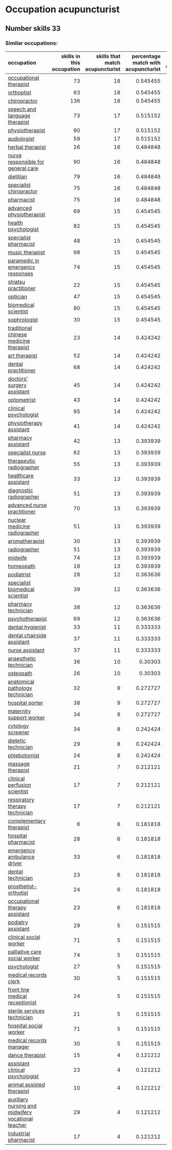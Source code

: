 # Occupation acupuncturist
## Number skills 33
### Similar occupations:
| occupation                                                                                                  |   skills in this occupation |   skills that match acupuncturist |   percentage match with acupuncturist |   skills not in acupuncturist |
|:------------------------------------------------------------------------------------------------------------|----------------------------:|----------------------------------:|--------------------------------------:|------------------------------:|
| [occupational therapist](occupational_therapist.md)                                                         |                          73 |                                18 |                              0.545455 |                            55 |
| [orthoptist](orthoptist.md)                                                                                 |                          63 |                                18 |                              0.545455 |                            45 |
| [chiropractor](chiropractor.md)                                                                             |                         136 |                                18 |                              0.545455 |                           118 |
| [speech and language therapist](speech_and_language_therapist.md)                                           |                          73 |                                17 |                              0.515152 |                            56 |
| [physiotherapist](physiotherapist.md)                                                                       |                          90 |                                17 |                              0.515152 |                            73 |
| [audiologist](audiologist.md)                                                                               |                          59 |                                17 |                              0.515152 |                            42 |
| [herbal therapist](herbal_therapist.md)                                                                     |                          26 |                                16 |                              0.484848 |                            10 |
| [nurse responsible for general care](nurse_responsible_for_general_care.md)                                 |                          90 |                                16 |                              0.484848 |                            74 |
| [dietitian](dietitian.md)                                                                                   |                          79 |                                16 |                              0.484848 |                            63 |
| [specialist chiropractor](specialist_chiropractor.md)                                                       |                          75 |                                16 |                              0.484848 |                            59 |
| [pharmacist](pharmacist.md)                                                                                 |                          75 |                                16 |                              0.484848 |                            59 |
| [advanced physiotherapist](advanced_physiotherapist.md)                                                     |                          69 |                                15 |                              0.454545 |                            54 |
| [health psychologist](health_psychologist.md)                                                               |                          82 |                                15 |                              0.454545 |                            67 |
| [specialist pharmacist](specialist_pharmacist.md)                                                           |                          48 |                                15 |                              0.454545 |                            33 |
| [music therapist](music_therapist.md)                                                                       |                          98 |                                15 |                              0.454545 |                            83 |
| [paramedic in emergency responses](paramedic_in_emergency_responses.md)                                     |                          74 |                                15 |                              0.454545 |                            59 |
| [shiatsu practitioner](shiatsu_practitioner.md)                                                             |                          22 |                                15 |                              0.454545 |                             7 |
| [optician](optician.md)                                                                                     |                          47 |                                15 |                              0.454545 |                            32 |
| [biomedical scientist](biomedical_scientist.md)                                                             |                          90 |                                15 |                              0.454545 |                            75 |
| [sophrologist](sophrologist.md)                                                                             |                          30 |                                15 |                              0.454545 |                            15 |
| [traditional chinese medicine therapist](traditional_chinese_medicine_therapist.md)                         |                          23 |                                14 |                              0.424242 |                             9 |
| [art therapist](art_therapist.md)                                                                           |                          52 |                                14 |                              0.424242 |                            38 |
| [dental practitioner](dental_practitioner.md)                                                               |                          68 |                                14 |                              0.424242 |                            54 |
| [doctors' surgery assistant](doctors'_surgery_assistant.md)                                                 |                          45 |                                14 |                              0.424242 |                            31 |
| [optometrist](optometrist.md)                                                                               |                          43 |                                14 |                              0.424242 |                            29 |
| [clinical psychologist](clinical_psychologist.md)                                                           |                          95 |                                14 |                              0.424242 |                            81 |
| [physiotherapy assistant](physiotherapy_assistant.md)                                                       |                          41 |                                14 |                              0.424242 |                            27 |
| [pharmacy assistant](pharmacy_assistant.md)                                                                 |                          42 |                                13 |                              0.393939 |                            29 |
| [specialist nurse](specialist_nurse.md)                                                                     |                          62 |                                13 |                              0.393939 |                            49 |
| [therapeutic radiographer](therapeutic_radiographer.md)                                                     |                          55 |                                13 |                              0.393939 |                            42 |
| [healthcare assistant](healthcare_assistant.md)                                                             |                          33 |                                13 |                              0.393939 |                            20 |
| [diagnostic radiographer](diagnostic_radiographer.md)                                                       |                          51 |                                13 |                              0.393939 |                            38 |
| [advanced nurse practitioner](advanced_nurse_practitioner.md)                                               |                          70 |                                13 |                              0.393939 |                            57 |
| [nuclear medicine radiographer](nuclear_medicine_radiographer.md)                                           |                          51 |                                13 |                              0.393939 |                            38 |
| [aromatherapist](aromatherapist.md)                                                                         |                          30 |                                13 |                              0.393939 |                            17 |
| [radiographer](radiographer.md)                                                                             |                          51 |                                13 |                              0.393939 |                            38 |
| [midwife](midwife.md)                                                                                       |                          74 |                                13 |                              0.393939 |                            61 |
| [homeopath](homeopath.md)                                                                                   |                          18 |                                13 |                              0.393939 |                             5 |
| [podiatrist](podiatrist.md)                                                                                 |                          28 |                                12 |                              0.363636 |                            16 |
| [specialist biomedical scientist](specialist_biomedical_scientist.md)                                       |                          39 |                                12 |                              0.363636 |                            27 |
| [pharmacy technician](pharmacy_technician.md)                                                               |                          38 |                                12 |                              0.363636 |                            26 |
| [psychotherapist](psychotherapist.md)                                                                       |                          69 |                                12 |                              0.363636 |                            57 |
| [dental hygienist](dental_hygienist.md)                                                                     |                          33 |                                11 |                              0.333333 |                            22 |
| [dental chairside assistant](dental_chairside_assistant.md)                                                 |                          37 |                                11 |                              0.333333 |                            26 |
| [nurse assistant](nurse_assistant.md)                                                                       |                          37 |                                11 |                              0.333333 |                            26 |
| [anaesthetic technician](anaesthetic_technician.md)                                                         |                          36 |                                10 |                              0.30303  |                            26 |
| [osteopath](osteopath.md)                                                                                   |                          26 |                                10 |                              0.30303  |                            16 |
| [anatomical pathology technician](anatomical_pathology_technician.md)                                       |                          32 |                                 9 |                              0.272727 |                            23 |
| [hospital porter](hospital_porter.md)                                                                       |                          38 |                                 9 |                              0.272727 |                            29 |
| [maternity support worker](maternity_support_worker.md)                                                     |                          34 |                                 9 |                              0.272727 |                            25 |
| [cytology screener](cytology_screener.md)                                                                   |                          34 |                                 8 |                              0.242424 |                            26 |
| [dietetic technician](dietetic_technician.md)                                                               |                          29 |                                 8 |                              0.242424 |                            21 |
| [phlebotomist](phlebotomist.md)                                                                             |                          24 |                                 8 |                              0.242424 |                            16 |
| [massage therapist](massage_therapist.md)                                                                   |                          21 |                                 7 |                              0.212121 |                            14 |
| [clinical perfusion scientist](clinical_perfusion_scientist.md)                                             |                          17 |                                 7 |                              0.212121 |                            10 |
| [respiratory therapy technician](respiratory_therapy_technician.md)                                         |                          17 |                                 7 |                              0.212121 |                            10 |
| [complementary therapist](complementary_therapist.md)                                                       |                           6 |                                 6 |                              0.181818 |                             0 |
| [hospital pharmacist](hospital_pharmacist.md)                                                               |                          28 |                                 6 |                              0.181818 |                            22 |
| [emergency ambulance driver](emergency_ambulance_driver.md)                                                 |                          33 |                                 6 |                              0.181818 |                            27 |
| [dental technician](dental_technician.md)                                                                   |                          23 |                                 6 |                              0.181818 |                            17 |
| [prosthetist-orthotist](prosthetist-orthotist.md)                                                           |                          24 |                                 6 |                              0.181818 |                            18 |
| [occupational therapy assistant](occupational_therapy_assistant.md)                                         |                          23 |                                 6 |                              0.181818 |                            17 |
| [podiatry assistant](podiatry_assistant.md)                                                                 |                          29 |                                 5 |                              0.151515 |                            24 |
| [clinical social worker](clinical_social_worker.md)                                                         |                          71 |                                 5 |                              0.151515 |                            66 |
| [palliative care social worker](palliative_care_social_worker.md)                                           |                          74 |                                 5 |                              0.151515 |                            69 |
| [psychologist](psychologist.md)                                                                             |                          27 |                                 5 |                              0.151515 |                            22 |
| [medical records clerk](medical_records_clerk.md)                                                           |                          30 |                                 5 |                              0.151515 |                            25 |
| [front line medical receptionist](front_line_medical_receptionist.md)                                       |                          24 |                                 5 |                              0.151515 |                            19 |
| [sterile services technician](sterile_services_technician.md)                                               |                          21 |                                 5 |                              0.151515 |                            16 |
| [hospital social worker](hospital_social_worker.md)                                                         |                          71 |                                 5 |                              0.151515 |                            66 |
| [medical records manager](medical_records_manager.md)                                                       |                          30 |                                 5 |                              0.151515 |                            25 |
| [dance therapist](dance_therapist.md)                                                                       |                          15 |                                 4 |                              0.121212 |                            11 |
| [assistant clinical psychologist](assistant_clinical_psychologist.md)                                       |                          23 |                                 4 |                              0.121212 |                            19 |
| [animal assisted therapist](animal_assisted_therapist.md)                                                   |                          10 |                                 4 |                              0.121212 |                             6 |
| [auxiliary nursing and midwifery vocational teacher](auxiliary_nursing_and_midwifery_vocational_teacher.md) |                          29 |                                 4 |                              0.121212 |                            25 |
| [industrial pharmacist](industrial_pharmacist.md)                                                           |                          17 |                                 4 |                              0.121212 |                            13 |
